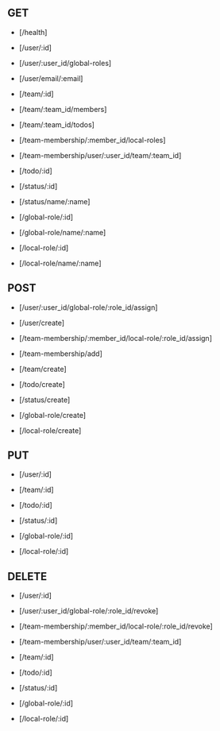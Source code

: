 ## GET
- [/health]

- [/user/:id]
- [/user/:user_id/global-roles]
- [/user/email/:email]

- [/team/:id]
- [/team/:team_id/members]
- [/team/:team_id/todos]

- [/team-membership/:member_id/local-roles]
- [/team-membership/user/:user_id/team/:team_id]

- [/todo/:id]

- [/status/:id]
- [/status/name/:name]
- [/global-role/:id]
- [/global-role/name/:name]
- [/local-role/:id]
- [/local-role/name/:name]

## POST
- [/user/:user_id/global-role/:role_id/assign]
- [/user/create]

- [/team-membership/:member_id/local-role/:role_id/assign]
- [/team-membership/add]
- [/team/create]

- [/todo/create]

- [/status/create]
- [/global-role/create]
- [/local-role/create]


## PUT
- [/user/:id]
- [/team/:id]
- [/todo/:id]

- [/status/:id]
- [/global-role/:id]
- [/local-role/:id]

## DELETE
- [/user/:id]
- [/user/:user_id/global-role/:role_id/revoke]
- [/team-membership/:member_id/local-role/:role_id/revoke]
- [/team-membership/user/:user_id/team/:team_id]
- [/team/:id]
- [/todo/:id]

- [/status/:id]
- [/global-role/:id]
- [/local-role/:id]